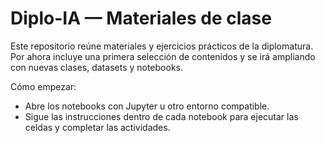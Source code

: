 # Diplo-IA — Materiales de clase

Este repositorio reúne materiales y ejercicios prácticos de la diplomatura.
Por ahora incluye una primera selección de contenidos y se irá ampliando con nuevas clases, datasets y notebooks.

Cómo empezar:
- Abre los notebooks con Jupyter u otro entorno compatible.
- Sigue las instrucciones dentro de cada notebook para ejecutar las celdas y completar las actividades.
